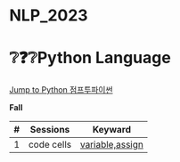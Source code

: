 # NLP_2023

# ❔❓❔Python Language
[Jump to Python 점프투파이썬](https://wikidocs.net/book/1)

**Fall**

|# |Sessions |Keyward |
|:--:|:--:|:--:|
|1|code cells|[variable,assign](https://github.com/hanseungsu1/NLP_2023/blob/main/1_CodeCells_Basic_.ipynb)|
